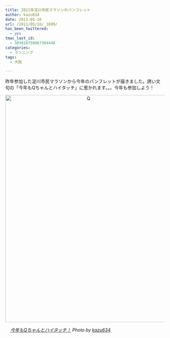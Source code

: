```yaml
---
title: 2011年淀川市民マラソンのパンフレット
author: kazu634
date: 2011-05-16
url: /2011/05/16/_1699/
has_been_twittered:
  - yes
tmac_last_id:
  - 303816750867304448
categories:
  - ランニング
tags:
  - 大阪

---
```

昨年参加した淀川市民マラソンから今年のパンフレットが届きました。誘い文句の「今年もQちゃんとハイタッチ」に惹かれます。。。今年も参加しよう！

<p style="text-align: center;">
<a href="http://blog.kazu634.com/2011/05/16/2011%e5%b9%b4%e6%b7%80%e5%b7%9d%e5%b8%82%e6%b0%91%e3%83%9e%e3%83%a9%e3%82%bd%e3%83%b3%e3%81%ae%e3%83%91%e3%83%b3%e3%83%95%e3%83%ac%e3%83%83%e3%83%88/q/" onclick="__gaTracker('send', 'event', 'outbound-article', 'http://blog.kazu634.com/2011/05/16/2011%e5%b9%b4%e6%b7%80%e5%b7%9d%e5%b8%82%e6%b0%91%e3%83%9e%e3%83%a9%e3%82%bd%e3%83%b3%e3%81%ae%e3%83%91%e3%83%b3%e3%83%95%e3%83%ac%e3%83%83%e3%83%88/q/', '');" title='Q'><img width="510" height="716" src="http://blog.kazu634.com/wp-content/uploads/2012/06/Q.jpg" class="attachment-large aligncenter wp-image-1127" alt="Q" title="Q" /></a>
</p>

<cite class="flickr_photographer"><img src="http://www.flickr.com/favicon.ico" alt="" width="16" /><a href="http://www.flickr.com/photos/42332031@N02/5726192091/" onclick="__gaTracker('send', 'event', 'outbound-article', 'http://www.flickr.com/photos/42332031@N02/5726192091/', '今年もQちゃんとハイタッチ！');" rel="nofollow"  target="_blank">今年もQちゃんとハイタッチ！</a> Photo by <a href="http://www.flickr.com/photos/42332031@N02/" onclick="__gaTracker('send', 'event', 'outbound-article', 'http://www.flickr.com/photos/42332031@N02/', 'kazu634');" rel="nofollow"  target="_blank">kazu634</a></cite>